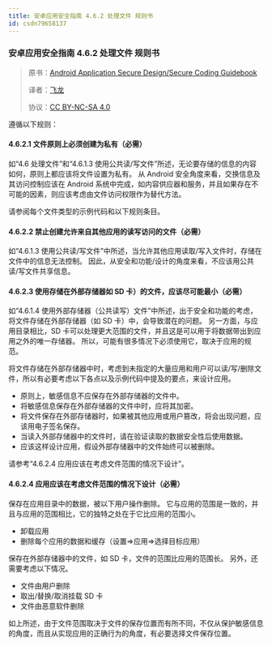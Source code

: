 ```yaml
---
title: 安卓应用安全指南 4.6.2 处理文件 规则书
id: csdn79658137
---
```


### 安卓应用安全指南 4.6.2 处理文件 规则书

> 原书：[Android Application Secure Design/Secure Coding Guidebook](http://www.jssec.org/dl/android_securecoding_en.pdf)
> 
> 译者：[飞龙](https://github.com/wizardforcel)
> 
> 协议：[CC BY-NC-SA 4.0](http://creativecommons.org/licenses/by-nc-sa/4.0/)

遵循以下规则：

#### 4.6.2.1 文件原则上必须创建为私有（必需）

如“4.6 处理文件”和“4.6.1.3 使用公共读/写文件”所述，无论要存储的信息的内容如何，原则上都应该将文件设置为私有。 从 Android 安全角度来看，交换信息及其访问控制应该在 Android 系统中完成，如内容供应器和服务，并且如果存在不可能的因素，则应该考虑由文件访问权限作为替代方法。

请参阅每个文件类型的示例代码和以下规则条目。

#### 4.6.2.2 禁止创建允许来自其他应用的读写访问的文件（必需）

如“4.6.1.3 使用公共读/写文件”中所述，当允许其他应用读取/写入文件时，存储在文件中的信息无法控制。 因此，从安全和功能/设计的角度来看，不应该用公共读/写文件共享信息。

#### 4.6.2.3 使用存储在外部存储器如 SD 卡）的文件，应该尽可能最小（必需）

如“4.6.1.4 使用外部存储器（公共读写）文件”中所述，出于安全和功能的考虑，将文件存储在外部存储器（如 SD 卡）中，会导致潜在的问题。 另一方面，与应用目录相比，SD 卡可以处理更大范围的文件，并且这是可以用于将数据带出到应用之外的唯一存储器。 所以，可能有很多情况下必须使用它，取决于应用的规范。

将文件存储在外部存储器中时，考虑到未指定的大量应用和用户可以读/写/删除文件，所以有必要考虑以下各点以及示例代码中提及的要点，来设计应用。

*   原则上，敏感信息不应保存在外部存储器的文件中。
*   将敏感信息保存在外部存储器的文件中时，应将其加密。
*   将文件保存在外部存储器时，如果被其他应用或用户篡改，将会出现问题，应该用电子签名保存。
*   当读入外部存储器中的文件时，请在验证读取的数据安全性后使用数据。
*   应该这样设计应用，假设外部存储器中的文件始终可以被删除。

请参考“4.6.2.4 应用应该在考虑文件范围的情况下设计”。

#### 4.6.2.4 应用应该在考虑文件范围的情况下设计（必需）

保存在应用目录中的数据，被以下用户操作删除。 它与应用的范围是一致的，并且与应用的范围相比，它的独特之处在于它比应用的范围小。

*   卸载应用
*   删除每个应用的数据和缓存（设置=>应用=>选择目标应用）

保存在外部存储器中的文件，如 SD 卡，文件的范围比应用的范围长。 另外，还需要考虑以下情况。

*   文件由用户删除
*   取出/替换/取消挂载 SD 卡
*   文件由恶意软件删除

如上所述，由于文件范围取决于文件的保存位置而有所不同，不仅从保护敏感信息的角度，而且从实现应用的正确行为的角度，有必要选择文件保存位置。